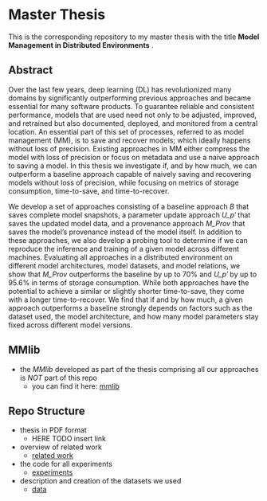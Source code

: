 # Master Thesis

This is the corresponding repository to my master thesis with the title **Model Management in Distributed Environments**
.

## Abstract

Over the last few years, deep learning (DL) has revolutionized many domains by significantly outperforming previous
approaches and became essential for many software products. To guarantee reliable and consistent performance, models
that are used need not only to be adjusted, improved, and retrained but also documented, deployed, and monitored from a
central location. An essential part of this set of processes, referred to as model management (MM), is to save and
recover models; which ideally happens without loss of precision. Existing approaches in MM either compress the model
with loss of precision or focus on metadata and use a naive approach to saving a model. In this thesis we investigate
if, and by how much, we can outperform a baseline approach capable of naively saving and recovering models without loss
of precision, while focusing on metrics of storage consumption, time-to-save, and time-to-recover.

We develop a set of approaches consisting of a baseline approach *B* that saves complete model snapshots, a parameter
update approach *U_p′* that saves the updated model data, and a provenance approach *M_Prov* that saves the model’s
provenance instead of the model itself. In addition to these approaches, we also develop a probing tool to determine if
we can reproduce the inference and training of a given model across different machines. Evaluating all approaches in a
distributed environment on different model architectures, model datasets, and model relations, we show that *M_Prov*
outperforms the baseline by up to 70% and *U_p′* by up to 95.6% in terms of storage consumption. While both approaches
have the potential to achieve a similar or slightly shorter time-to-save, they come with a longer time-to-recover. We
find that if and by how much, a given approach outperforms a baseline strongly depends on factors such as the dataset
used, the model architecture, and how many model parameters stay fixed across different model versions.

## MMlib

- the *MMlib* developed as part of the thesis comprising all our approaches is *NOT* part of this repo
    - you can find it here: [mmlib](https://github.com/slin96/mmlib)

## Repo Structure

- thesis in PDF format
    - HERE TODO insert link
- overview of related work
    - [related work](./related-work)
- the code for all experiments
    - [experiments](./experiments)
- description and creation of the datasets we used
    - [data](./data) 
  

